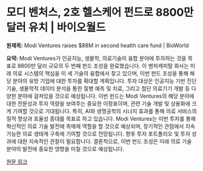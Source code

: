 # 모디 벤처스, 2호 헬스케어 펀드로 8800만 달러 유치 | 바이오월드

**원제목:** Modi Ventures raises $88M in second health care fund | BioWorld

**요약:** Modi Ventures가 인공지능, 생물학, 의료기술의 융합 분야에 투자하는 것을 목표로 8800만 달러 규모의 두 번째 펀드 조성을 완료했습니다.  이 벤처캐피탈 회사는 미래 의료 시스템의 핵심을 이 세 기술의 융합에서 찾고 있으며, 이번 펀드 조성을 통해 해당 분야의 유망 기업에 대한 투자를 확대할 계획입니다.  투자 대상은 인공지능 기반 진단 기술, 생물학적 데이터 분석을 통한 질병 예측 및 치료, 그리고 첨단 의료기기 개발 등 다양한 분야에 걸쳐있을 것으로 예상됩니다.  이번 펀드는 Modi Ventures의 해당 분야에 대한 전문성과 투자 역량을 보여주는 중요한 이정표이며,  관련 기술 개발 및 상용화에 크게 기여할 것으로 기대됩니다.  특히,  AI와 생명공학의 시너지 효과를 통해 의료 서비스의 질적 향상과 효율성 증대를 목표로 하고 있습니다.  Modi Ventures는 이번 투자를 통해 혁신적인 의료 기술 발전에 촉매제 역할을 할 것으로 예상되며,  장기적인 관점에서 지속 가능한 의료 생태계 구축에 기여할 것으로 전망됩니다.  향후 투자 포트폴리오 및 투자 성과에 대한 지속적인 관찰이 필요합니다.  결론적으로, 이번 펀드 조성은 미래 의료 기술 분야의 발전에 중요한 영향을 미칠 것으로 예상됩니다.

[원문 링크](https://www.bioworld.com/articles/722092-modi-ventures-raises-88m-in-second-health-care-fund)
